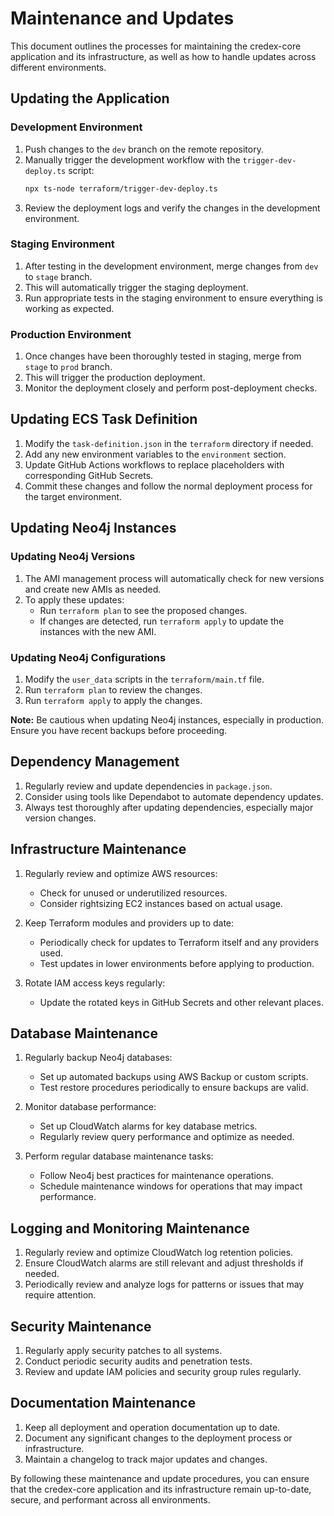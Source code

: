 # Maintenance and Updates

This document outlines the processes for maintaining the credex-core application and its infrastructure, as well as how to handle updates across different environments.

## Updating the Application

### Development Environment

1. Push changes to the `dev` branch on the remote repository.
2. Manually trigger the development workflow with the `trigger-dev-deploy.ts` script:
   ```bash
   npx ts-node terraform/trigger-dev-deploy.ts
   ```
3. Review the deployment logs and verify the changes in the development environment.

### Staging Environment

1. After testing in the development environment, merge changes from `dev` to `stage` branch.
2. This will automatically trigger the staging deployment.
3. Run appropriate tests in the staging environment to ensure everything is working as expected.

### Production Environment

1. Once changes have been thoroughly tested in staging, merge from `stage` to `prod` branch.
2. This will trigger the production deployment.
3. Monitor the deployment closely and perform post-deployment checks.

## Updating ECS Task Definition

1. Modify the `task-definition.json` in the `terraform` directory if needed.
2. Add any new environment variables to the `environment` section.
3. Update GitHub Actions workflows to replace placeholders with corresponding GitHub Secrets.
4. Commit these changes and follow the normal deployment process for the target environment.

## Updating Neo4j Instances

### Updating Neo4j Versions

1. The AMI management process will automatically check for new versions and create new AMIs as needed.
2. To apply these updates:
   - Run `terraform plan` to see the proposed changes.
   - If changes are detected, run `terraform apply` to update the instances with the new AMI.

### Updating Neo4j Configurations

1. Modify the `user_data` scripts in the `terraform/main.tf` file.
2. Run `terraform plan` to review the changes.
3. Run `terraform apply` to apply the changes.

**Note:** Be cautious when updating Neo4j instances, especially in production. Ensure you have recent backups before proceeding.

## Dependency Management

1. Regularly review and update dependencies in `package.json`.
2. Consider using tools like Dependabot to automate dependency updates.
3. Always test thoroughly after updating dependencies, especially major version changes.

## Infrastructure Maintenance

1. Regularly review and optimize AWS resources:
   - Check for unused or underutilized resources.
   - Consider rightsizing EC2 instances based on actual usage.

2. Keep Terraform modules and providers up to date:
   - Periodically check for updates to Terraform itself and any providers used.
   - Test updates in lower environments before applying to production.

3. Rotate IAM access keys regularly:
   - Update the rotated keys in GitHub Secrets and other relevant places.

## Database Maintenance

1. Regularly backup Neo4j databases:
   - Set up automated backups using AWS Backup or custom scripts.
   - Test restore procedures periodically to ensure backups are valid.

2. Monitor database performance:
   - Set up CloudWatch alarms for key database metrics.
   - Regularly review query performance and optimize as needed.

3. Perform regular database maintenance tasks:
   - Follow Neo4j best practices for maintenance operations.
   - Schedule maintenance windows for operations that may impact performance.

## Logging and Monitoring Maintenance

1. Regularly review and optimize CloudWatch log retention policies.
2. Ensure CloudWatch alarms are still relevant and adjust thresholds if needed.
3. Periodically review and analyze logs for patterns or issues that may require attention.

## Security Maintenance

1. Regularly apply security patches to all systems.
2. Conduct periodic security audits and penetration tests.
3. Review and update IAM policies and security group rules regularly.

## Documentation Maintenance

1. Keep all deployment and operation documentation up to date.
2. Document any significant changes to the deployment process or infrastructure.
3. Maintain a changelog to track major updates and changes.

By following these maintenance and update procedures, you can ensure that the credex-core application and its infrastructure remain up-to-date, secure, and performant across all environments.